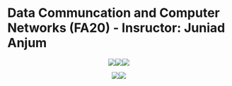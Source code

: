 # Data Communcation and Computer Networks (FA20) - Insructor: Juniad Anjum
<p align="center"><img src='https://img.shields.io/badge/Developer-Arose%20Niazi-blue.svg?style=for-the-badge&&logo=cisco' ><img src='https://img.shields.io/badge/Tool-Packet%20Tracer-blue.svg?style=for-the-badge&&logo=cisco' ><img src='https://img.shields.io/badge/Tool-NS2-orange.svg?style=for-the-badge&&logo=cisco' ></p>
<p align="center"><img src='https://img.shields.io/badge/Operating%20System%20-Ubuntu-orange.svg?style=for-the-badge&&logo=ubuntu'><img src='https://img.shields.io/badge/Operating%20System%20-Windows%2010-darkblue.svg?style=for-the-badge&&logo=windows'></p>

